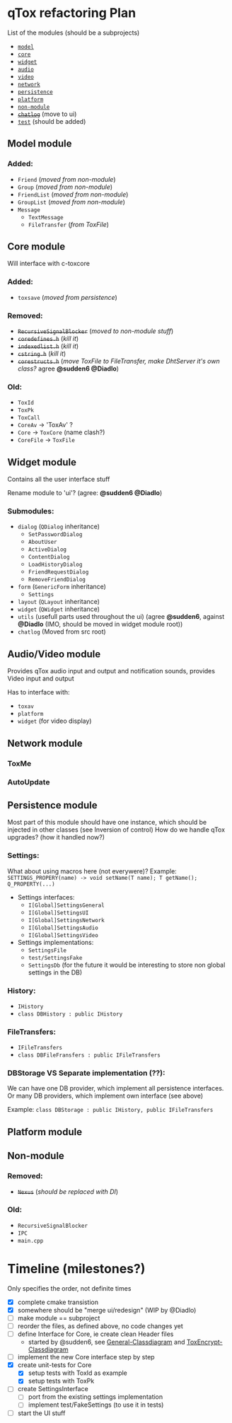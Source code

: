 # qTox refactoring Plan

List of the modules (should be a subprojects)
  * [`model`](#model-module)
  * [`core`](#core-module)
  * [`widget`](#widget-module)
  * [`audio`](#audiovideo-module)
  * [`video`](#audiovideo-module)
  * [`network`](#network-module)
  * [`persistence`](#persistence-module)
  * [`platform`](#platform-module)
  * [`non-module`](#non-module)
  * [~~`chatlog`~~](#chatlog-module) (move to ui)
  * [`test`](#unit-tests) (should be added)


## Model module

### Added:
  * `Friend` (*moved from non-module*)
  * `Group` (*moved from non-module*)
  * `FriendList` (*moved from non-module*)
  * `GroupList` (*moved from non-module*)
  * `Message`
    * `TextMessage`
    * `FileTransfer` (*from ToxFile*)

## Core module
Will interface with c-toxcore

### Added:
  * `toxsave` (*moved from persistence*)
  
### Removed:
  * ~~`RecursiveSignalBlocker`~~ (*moved to non-module stuff*)
  * ~~`coredefines.h`~~ (*kill it*)
  * ~~`indexedlist.h`~~ (*kill it*)
  * ~~`cstring.h`~~ (*kill it*)
  * ~~`corestructs.h`~~ (*move ToxFile to FileTransfer, make DhtServer it's own class?* agree **@sudden6 @Diadlo**)
  
### Old:
  * `ToxId`
  * `ToxPk`
  * `ToxCall`
  * `CoreAv` -> 'ToxAv' ?
  * `Core` -> `ToxCore` (name clash?)
  * `CoreFile` -> `ToxFile`


## Widget module 
Contains all the user interface stuff

Rename module to 'ui'? (agree: **@sudden6 @Diadlo**)

### Submodules:
  * `dialog` (`QDialog` inheritance)
    * `SetPasswordDialog`
    * `AboutUser`
    * `ActiveDialog`
    * `ContentDialog`
    * `LoadHistoryDialog`
    * `FriendRequestDialog`
    * `RemoveFriendDialog`
  * `form` (`GenericForm` inheritance)
    * `Settings`
  * `layout` (`QLayout` inheritance)
  * `widget` (`QWidget` inheritance)
  * `utils` (usefull parts used throughout the ui) (agree **@sudden6**, against **@Diadlo** (IMO, should be moved in widget module root))
  * <a name="chatlog-module">`chatlog`</a> (Moved from src root)


## Audio/Video module
Provides qTox audio input and output and notification sounds, provides Video input and output

Has to interface with:
 * `toxav`
 * `platform`
 * `widget` (for video display)


## Network module

### ToxMe

### AutoUpdate


## Persistence module
Most part of this module should have one instance, which should be injected in other classes (see Inversion of control)
How do we handle qTox upgrades? (how it handled now?)
  
### Settings:
What about using macros here (not everywere)?
Example: `SETTINGS_PROPERY(name) -> void setName(T name); T getName(); Q_PROPERTY(...)`

  * Settings interfaces: 
    * `I[Global]SettingsGeneral`
    * `I[Global]SettingsUI`
    * `I[Global]SettingsNetwork`
    * `I[Global]SettingsAudio`
    * `I[Global]SettingsVideo`
  * Settings implementations:
    * `SettingsFile`
    * `test/SettingsFake`
    * `SettingsDb` (for the future it would be interesting to store non global settings in the DB)
    
### History:
  * `IHistory`
  * `class DBHistory : public IHistory`

### FileTransfers:
  * `IFileTransfers`
  * `class DBFileFransfers : public IFileTransfers`

### DBStorage VS Separate implementation (??):
We can have one DB provider, which implement all persistence interfaces.
Or many DB providers, which implement own interface (see above)

Example: `class DBStorage : public IHistory, public IFileTransfers`  


## Platform module


## Non-module

### Removed:
  * ~~`Nexus`~~ (*should be replaced with DI*)

### Old:
  * `RecursiveSignalBlocker`
  * `IPC`
  * `main.cpp`


# Timeline (milestones?)
Only specifies the order, not definite times

- [x] complete cmake transistion
- [x] somewhere should be "merge ui/redesign" (WIP by @Diadlo)
- [ ] make module == subproject
- [ ] reorder the files, as defined above, no code changes yet
- [ ] define Interface for Core, ie create clean Header files
  - started by @sudden6, see [General-Classdiagram](General.png) and
  [ToxEncrypt-Classdiagram](ToxEncrypt-Classdiagram.png)
- [ ] implement the new Core interface step by step
- [x] <a name="unit-tests">create unit-tests for Core</a>
  - [x] setup tests with ToxId as example
  - [x] setup tests with ToxPk
- [ ] create SettingsInterface
  - [ ] port from the existing settings implementation
  - [ ] implement test/FakeSettings (to use it in tests)
- [ ] start the UI stuff
